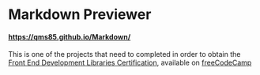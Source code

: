 # Markdown Previewer
 #### https://qms85.github.io/Markdown/

This is one of the projects that need to completed in order to obtain the 
[Front End Development Libraries Certification](https://www.freecodecamp.org/certification/Jonathan_Peters/front-end-development-libraries), available on [freeCodeCamp](https://www.freecodecamp.org/learn/front-end-development-libraries/)

